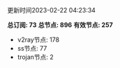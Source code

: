更新时间2023-02-22 04:23:34

**总订阅: 73**
**总节点: 896**
**有效节点: 257**
- v2ray节点: 178
- ss节点: 77
- trojan节点: 2
